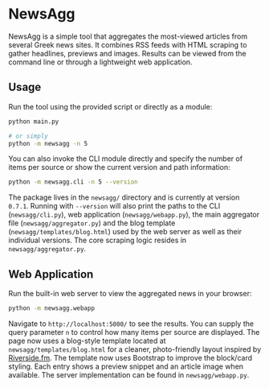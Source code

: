 # NewsAgg

NewsAgg is a simple tool that aggregates the most-viewed
articles from several Greek news sites. It combines RSS feeds with
HTML scraping to gather headlines, previews and images. Results can be
viewed from the command line or through a lightweight web application.

## Usage

Run the tool using the provided script or directly as a module:

```bash
python main.py

# or simply
python -m newsagg -n 5
```

You can also invoke the CLI module directly and specify the number of
items per source or show the current version and path information:

```bash
python -m newsagg.cli -n 5 --version
```

The package lives in the `newsagg/` directory and is currently at
version `0.7.1`.
Running with `--version` will also print the paths to the CLI
(`newsagg/cli.py`), web application (`newsagg/webapp.py`), the main
aggregator file (`newsagg/aggregator.py`) and the blog template
(`newsagg/templates/blog.html`) used by the web server as well as their
individual versions. The core scraping logic resides in
`newsagg/aggregator.py`.

## Web Application

Run the built-in web server to view the aggregated news in your browser:

```bash
python -m newsagg.webapp
```

Navigate to `http://localhost:5000/` to see the results. You can supply
the query parameter `n` to control how many items per source are
displayed. The page now uses a blog-style template located at
`newsagg/templates/blog.html` for a cleaner, photo-friendly layout
inspired by [Riverside.fm](https://Riverside.fm). The template now uses
Bootstrap to improve the block/card styling. Each entry shows a preview
snippet and an article image when available. The server implementation
can be found in `newsagg/webapp.py`.
